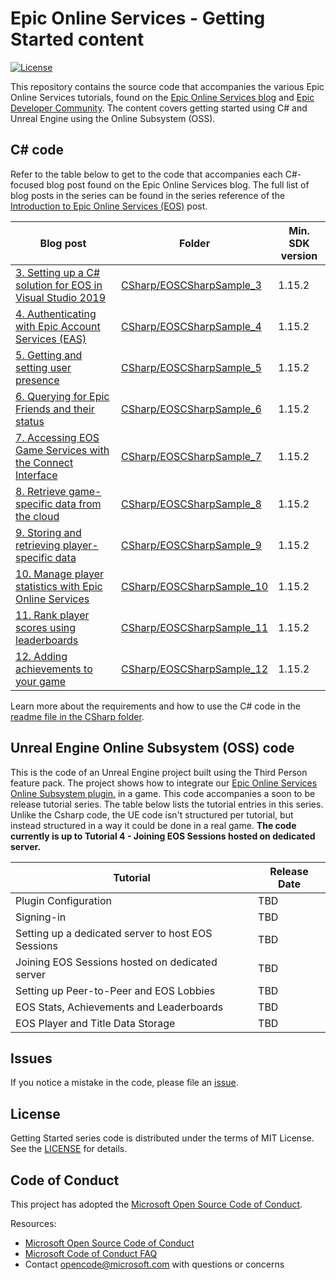 # Epic Online Services - Getting Started content

[![License](https://img.shields.io/github/license/mashape/apistatus.svg)](LICENSE)

This repository contains the source code that accompanies the various Epic Online Services tutorials, found 
on the [Epic Online Services blog](https://dev.epicgames.com/news) and [Epic Developer Community](https://dev.epicgames.com/community/). 
The content covers getting started using C# and Unreal Engine using the Online Subsystem (OSS). 

## C# code

Refer to the table below to get to the code that accompanies each C#-focused blog post found on the Epic Online Services blog. The full list of blog posts in the series can be 
found in the series reference of the [Introduction to Epic Online Services (EOS)](https://dev.epicgames.com/news/introduction-to-epic-online-services-eos#series-reference) post.

| Blog post | Folder | Min. SDK version |
| --- | --- | --- |
| [3. Setting up a C# solution for EOS in Visual Studio 2019](https://dev.epicgames.com/news/setting-up-a-c-solution-for-eos-in-visual-studio-2019) | [CSharp/EOSCSharpSample_3](CSharp/EOSCSharpSample_3) | 1.15.2 |
| [4. Authenticating with Epic Account Services (EAS)](https://dev.epicgames.com/news/player-authentication-with-epic-account-services-eas) | [CSharp/EOSCSharpSample_4](CSharp/EOSCSharpSample_4) | 1.15.2 |
| [5. Getting and setting user presence](https://dev.epicgames.com/en-US/news/getting-and-setting-player-presence) | [CSharp/EOSCSharpSample_5](CSharp/EOSCSharpSample_5) | 1.15.2 |
| [6. Querying for Epic Friends and their status](https://dev.epicgames.com/news/querying-for-epic-friends-and-their-status) | [CSharp/EOSCSharpSample_6](CSharp/EOSCSharpSample_6) | 1.15.2 |
| [7. Accessing EOS Game Services with the Connect Interface](https://dev.epicgames.com/news/accessing-eos-game-services-with-the-connect-interface) | [CSharp/EOSCSharpSample_7](CSharp/EOSCSharpSample_7) | 1.15.2 |
| [8. Retrieve game-specific data from the cloud](https://dev.epicgames.com/news/retrieve-game-specific-data-from-the-cloud) | [CSharp/EOSCSharpSample_8](CSharp/EOSCSharpSample_8) | 1.15.2 |
| [9. Storing and retrieving player-specific data](https://dev.epicgames.com/news/storing-and-retrieving-player-specific-data) | [CSharp/EOSCSharpSample_9](CSharp/EOSCSharpSample_9) | 1.15.2 |
| [10. Manage player statistics with Epic Online Services](https://dev.epicgames.com/news/manage-player-statistics-with-epic-online-services) | [CSharp/EOSCSharpSample_10](CSharp/EOSCSharpSample_10) | 1.15.2 |
| [11. Rank player scores using leaderboards](https://dev.epicgames.com/news/rank-player-scores-using-leaderboards) | [CSharp/EOSCSharpSample_11](CSharp/EOSCSharpSample_11) | 1.15.2 |
| [12. Adding achievements to your game](https://dev.epicgames.com/news/adding-achievements-to-your-game) | [CSharp/EOSCSharpSample_12](CSharp/EOSCSharpSample_12) | 1.15.2 |

Learn more about the requirements and how to use the C# code in the [readme file in the CSharp folder](CSharp).

## Unreal Engine Online Subsystem (OSS) code

This is the code of an Unreal Engine project built using the Third Person feature pack. The project shows how to integrate our [Epic Online Services Online Subsystem plugin.](https://docs.unrealengine.com/5.1/en-US/online-subsystem-eos-plugin-in-unreal-engine/) in a game. This code accompanies a soon to be release tutorial series. The table below lists the tutorial entries in this series. Unlike the Csharp code, the UE code isn't structured per tutorial, but instead structured in a way it could be done in a real game. **The code currently is up to Tutorial 4 - Joining EOS Sessions hosted on dedicated server.** 

| Tutorial | Release Date |
| --- | --- |
| Plugin Configuration | TBD |
| Signing-in | TBD |
| Setting up a dedicated server to host EOS Sessions | TBD |
| Joining EOS Sessions hosted on dedicated server | TBD |
| Setting up Peer-to-Peer and EOS Lobbies | TBD |
| EOS Stats, Achievements and Leaderboards | TBD |
| EOS Player and Title Data Storage | TBD |

## Issues

If you notice a mistake in the code, please file an [issue](../../issues).

## License

Getting Started series code is distributed under the terms of MIT License. See the [LICENSE](LICENSE) for details.

## Code of Conduct

This project has adopted the [Microsoft Open Source Code of Conduct](https://opensource.microsoft.com/codeofconduct/).

Resources:

- [Microsoft Open Source Code of Conduct](https://opensource.microsoft.com/codeofconduct/)
- [Microsoft Code of Conduct FAQ](https://opensource.microsoft.com/codeofconduct/faq/)
- Contact [opencode@microsoft.com](mailto:opencode@microsoft.com) with questions or concerns
